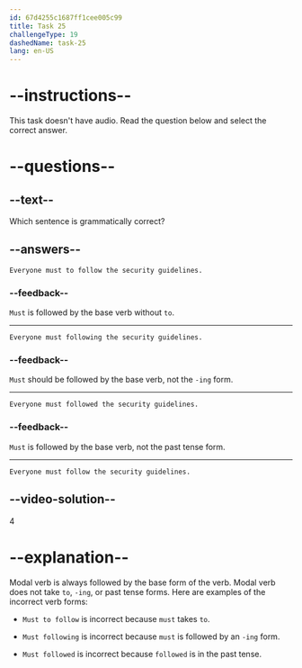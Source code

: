 ```yaml
---
id: 67d4255c1687ff1cee005c99
title: Task 25
challengeType: 19
dashedName: task-25
lang: en-US
---
```


# --instructions--

This task doesn't have audio. Read the question below and select the correct answer.

# --questions--

## --text--

Which sentence is grammatically correct?

## --answers--

`Everyone must to follow the security guidelines.`

### --feedback--

`Must` is followed by the base verb without `to`.

---

`Everyone must following the security guidelines.`

### --feedback--

`Must` should be followed by the base verb, not the `-ing` form.

---

`Everyone must followed the security guidelines.`

### --feedback--

`Must` is followed by the base verb, not the past tense form.

---

`Everyone must follow the security guidelines.`

## --video-solution--

4

# --explanation--

Modal verb is always followed by the base form of the verb. Modal verb does not take `to`, `-ing`, or past tense forms. Here are examples of the incorrect verb forms: 

- `Must to follow` is incorrect because `must` takes `to`.

- `Must following` is incorrect because `must` is followed by an `-ing` form.

- `Must followed` is incorrect because `followed` is in the past tense. 
